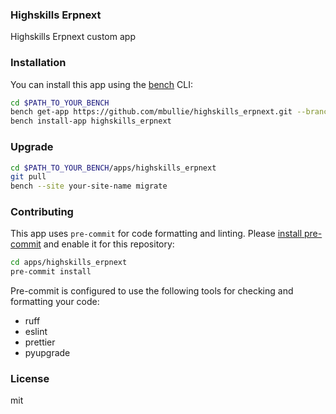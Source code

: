 ### Highskills Erpnext

Highskills Erpnext custom app

### Installation

You can install this app using the [bench](https://github.com/frappe/bench) CLI:

```bash
cd $PATH_TO_YOUR_BENCH
bench get-app https://github.com/mbullie/highskills_erpnext.git --branch master
bench install-app highskills_erpnext
```

### Upgrade

```bash
cd $PATH_TO_YOUR_BENCH/apps/highskills_erpnext
git pull
bench --site your-site-name migrate
```

### Contributing

This app uses `pre-commit` for code formatting and linting. Please [install pre-commit](https://pre-commit.com/#installation) and enable it for this repository:

```bash
cd apps/highskills_erpnext
pre-commit install
```

Pre-commit is configured to use the following tools for checking and formatting your code:

- ruff
- eslint
- prettier
- pyupgrade

### License

mit
